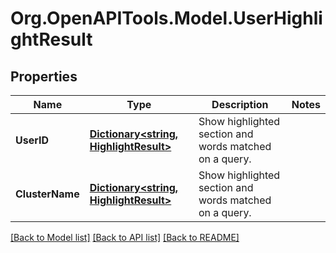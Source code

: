 # Org.OpenAPITools.Model.UserHighlightResult

## Properties

Name | Type | Description | Notes
------------ | ------------- | ------------- | -------------
**UserID** | [**Dictionary&lt;string, HighlightResult&gt;**](HighlightResult.md) | Show highlighted section and words matched on a query. | 
**ClusterName** | [**Dictionary&lt;string, HighlightResult&gt;**](HighlightResult.md) | Show highlighted section and words matched on a query. | 

[[Back to Model list]](../README.md#documentation-for-models) [[Back to API list]](../README.md#documentation-for-api-endpoints) [[Back to README]](../README.md)

